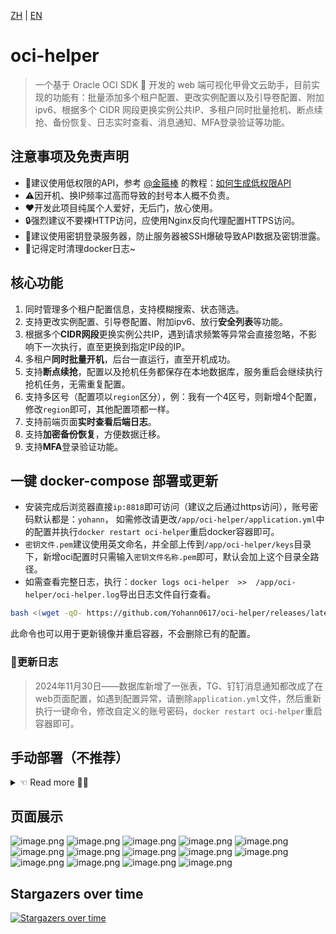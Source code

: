 [ZH](README.md) | [EN](README_EN.md)

# oci-helper

> 一个基于 Oracle OCI SDK 🐢 开发的 web 端可视化甲骨文云助手，目前实现的功能有：批量添加多个租户配置、更改实例配置以及引导卷配置、附加ipv6、根据多个 CIDR 网段更换实例公共IP、多租户同时批量抢机、断点续抢、备份恢复、日志实时查看、消息通知、MFA登录验证等功能。

## 注意事项及免责声明

- 🔑建议使用低权限的API，参考 [@金箍棒](https://t.me/jin_gubang) 的教程：[如何生成低权限API](https://telegra.ph/oralce-api-role-05-05)
- ⚠️因开机、换IP频率过高而导致的封号本人概不负责。
- ❤️开发此项目纯属个人爱好，无后门，放心使用。
- 🔒强烈建议不要裸HTTP访问，应使用Nginx反向代理配置HTTPS访问。
- 🔐建议使用密钥登录服务器，防止服务器被SSH爆破导致API数据及密钥泄露。
- 📃记得定时清理docker日志~

## 核心功能

1. 同时管理多个租户配置信息，支持模糊搜索、状态筛选。
2. 支持更改实例配置、引导卷配置、附加ipv6、放行**安全列表**等功能。
3. 根据多个**CIDR网段**更换实例公共IP，遇到请求频繁等异常会直接忽略，不影响下一次执行，直至更换到指定IP段的IP。
4. 多租户**同时批量开机**，后台一直运行，直至开机成功。
5. 支持**断点续抢**，配置以及抢机任务都保存在本地数据库，服务重启会继续执行抢机任务，无需重复配置。
6. 支持多区号（配置项以`region`区分），例：我有一个4区号，则新增4个配置，修改`region`即可，其他配置项都一样。
7. 支持前端页面**实时查看后端日志**。
8. 支持**加密备份恢复**，方便数据迁移。
9. 支持**MFA**登录验证功能。

## 一键 docker-compose 部署或更新

- 安装完成后浏览器直接`ip:8818`即可访问（建议之后通过https访问），账号密码默认都是：`yohann`，
如需修改请更改`/app/oci-helper/application.yml`中的配置并执行`docker restart oci-helper`重启docker容器即可。
- `密钥文件.pem`建议使用英文命名，并全部上传到`/app/oci-helper/keys`目录下，新增oci配置时只需输入`密钥文件名称.pem`即可，默认会加上这个目录全路径。
- 如需查看完整日志，执行：`docker logs oci-helper  >>  /app/oci-helper/oci-helper.log`导出日志文件自行查看。

```bash
bash <(wget -qO- https://github.com/Yohann0617/oci-helper/releases/latest/download/sh_oci-helper_install.sh)
```

此命令也可以用于更新镜像并重启容器，不会删除已有的配置。

### 📃更新日志

> 2024年11月30日——数据库新增了一张表，TG、钉钉消息通知都改成了在web页面配置，如遇到配置异常，请删除`application.yml`文件，然后重新执行一键命令，修改自定义的账号密码，`docker restart oci-helper`重启容器即可。

## 手动部署（不推荐）

<details>
    <summary> ☜ Read more 👨‍💻</summary>

### 1. 新建目录

创建密钥文件存放目录`/app/oci-helper/keys`，存放从甲骨文云控制台生成API时下载的`密钥文件.pem`，新增oci配置时只需输入`密钥文件名称.pem`即可，默认会加上这个目录全路径。

```bash
mkdir -p /app/oci-helper/keys && cd /app/oci-helper
```

### 2. 下载文件

1. 下载`Releases`中最新的`application.yml`、`oci-helper.db`这两个文件到`/app/oci-helper`目录下，并修改`application.yml`部分配置。
2. 如不使用 docker 部署则再下载一个`ocihelper-1.0.9.jar`文件到`/app/oci-helper`目录下，直接`nohup java -jar ocihelper-1.0.9.jar > /var/log/oci-helper.log &`运行即可（前提是环境上要有`jre8`或`jdk8`以上的环境）。
3. 后续如果更新jar包或者docker镜像，需要安装sqlite并运行`sh_oci-helper_install.sh`中更新版本号的命令（自行解决）。

### 3. docker部署

需提前安装docker环境，支持arm64、amd64架构。

#### 3.1 方式一

docker直接运行：

```bash
docker run -d --name oci-helper --restart=always \
-p 8818:8818 \
-v /app/oci-helper/application.yml:/app/oci-helper/application.yml \
-v /app/oci-helper/oci-helper.db:/app/oci-helper/oci-helper.db \
-v /app/oci-helper/keys:/app/oci-helper/keys \
ghcr.io/yohann0617/oci-helper:master
```

#### 3.2 方式二

下载`Releases`中最新的`docker-compose.yml`到`/app/oci-helper`目录下，运行以下命令：

```bash
docker compose up -d
```

更新最新镜像：

```bash
docker compose pull && docker compose up -d
```

</details>

## 页面展示

![image.png](./img/0-login.png)
![image.png](./img/1-home.png)
![image.png](./img/1-user.png)
![image.png](./img/3-add-1.png)
![image.png](./img/3-add-2.png)
![image.png](./img/3-create.png)
![image.png](./img/3-instance-details.png)
![image.png](./img/3-instance-cfg.png)
![image.png](./img/3-security-rule.png)
![image.png](./img/4-task.png)
![image.png](./img/5-log.png)
![image.png](./img/6-basic-cfg.png)
![image.png](./img/7-backup.png)
![image.png](./img/8-inform.png)

## Stargazers over time

[![Stargazers over time](https://starchart.cc/Yohann0617/oci-helper.svg)](https://starchart.cc/Yohann0617/oci-helper)
